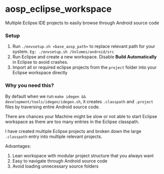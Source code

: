 # aosp_eclipse_workspace
Multiple Eclipse IDE projects to easily browse through Android source code


### Setup

1. Run `./envsetup.sh <base_aosp_path>` to replace relevant path for your system. 
`Eg: ./envsetup.sh /Volumes/android/src`
2. Run Eclipse and create a new workspace. Disable **Build Automatically** in Eclipse to avoid crashes.
3. Import all or required eclipse projects from the `project` folder into your Eclipse workspace directly


### Why you need this? 

By default when we run `make idegen && development/tools/idegen/idegen.sh`, it creates `.classpath` and `.project` files by traversing entire Android source code. 

There are chances your Machine might be slow or not able to start Eclipse workspace as there are too many entries in the Eclipse classpath. 

I have created multiple Eclipse projects and broken down the large `.classpath` entry into multiple relevant projects. 

Advantages:

1. Lean workspace with modular project structure that you always want
2. Easy to navigate through Android source code
3. Avoid loading unnecessary source folders



